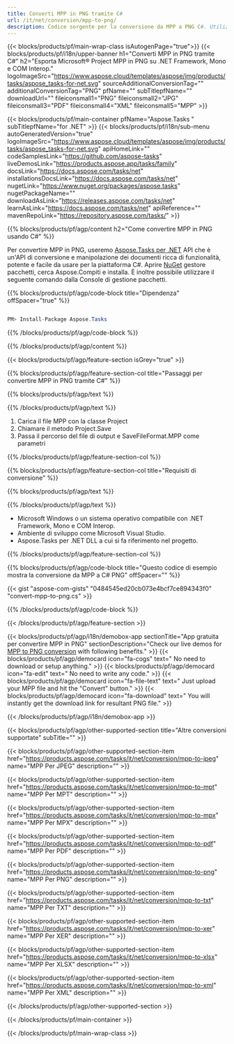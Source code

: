 ```yaml
---
title: Converti MPP in PNG tramite C# 
url: /it/net/conversion/mpp-to-png/ 
description: Codice sorgente per la conversione da MPP a PNG C#. Utilizzare il codice di esempio API per la conversione batch di file MPP in PNG all'interno di VB.NET Asp.NET o qualsiasi applicazione basata su .NET.
---
```


{{< blocks/products/pf/main-wrap-class isAutogenPage="true">}}
{{< blocks/products/pf/i18n/upper-banner h1="Converti MPP in PNG tramite C#" h2="Esporta Microsoft® Project MPP in PNG su .NET Framework, Mono e COM Interop." logoImageSrc="https://www.aspose.cloud/templates/aspose/img/products/tasks/aspose_tasks-for-net.svg" sourceAdditionalConversionTag="" additionalConversionTag="PNG" pfName="" subTitlepfName="" downloadUrl="" fileiconsmall1="PNG" fileiconsmall2="JPG" fileiconsmall3="PDF" fileiconsmall4="XML" fileiconsmall5="MPP" >}}

{{< blocks/products/pf/main-container pfName="Aspose.Tasks " subTitlepfName="for .NET" >}}
{{< blocks/products/pf/i18n/sub-menu autoGeneratedVersion="true" logoImageSrc="https://www.aspose.cloud/templates/aspose/img/products/tasks/aspose_tasks-for-net.svg" apiHomeLink="" codeSamplesLink="https://github.com/aspose-tasks" liveDemosLink="https://products.aspose.app/tasks/family" docsLink="https://docs.aspose.com/tasks/net" installationsDocsLink="https://docs.aspose.com/tasks/net" nugetLink="https://www.nuget.org/packages/aspose.tasks" nugetPackageName="" downloadAsLink="https://releases.aspose.com/tasks/net" learnAsLink="https://docs.aspose.com/tasks/net" apiReference="" mavenRepoLink="https://repository.aspose.com/tasks/" >}}

{{% blocks/products/pf/agp/content h2="Come convertire MPP in PNG usando C#" %}}

Per convertire MPP in PNG, useremo
 [Aspose.Tasks per .NET](https://products.aspose.com/tasks/net)
 API che è un'API di conversione e manipolazione dei documenti ricca di funzionalità, potente e facile da usare per la piattaforma C#. Aprire
 [NuGet](https://www.nuget.org/packages/aspose.tasks)
 gestore pacchetti, cerca
 Aspose.Compiti
 e installa. È inoltre possibile utilizzare il seguente comando dalla Console di gestione pacchetti.

{{% blocks/products/pf/agp/code-block title="Dipendenza" offSpacer="true" %}}

```cs

PM> Install-Package Aspose.Tasks

```

{{% /blocks/products/pf/agp/code-block %}}

{{% /blocks/products/pf/agp/content %}}

{{< blocks/products/pf/agp/feature-section isGrey="true" >}}

{{% blocks/products/pf/agp/feature-section-col title="Passaggi per convertire MPP in PNG tramite C#" %}}

{{% blocks/products/pf/agp/text %}}

{{% /blocks/products/pf/agp/text %}}

1. Carica il file MPP con la classe Project
1. Chiamare il metodo Project.Save
1. Passa il percorso del file di output e SaveFileFormat.MPP come parametri

{{% /blocks/products/pf/agp/feature-section-col %}}

{{% blocks/products/pf/agp/feature-section-col title="Requisiti di conversione" %}}

{{% blocks/products/pf/agp/text %}}

{{% /blocks/products/pf/agp/text %}}

- Microsoft Windows o un sistema operativo compatibile con .NET Framework, Mono e COM Interop.
- Ambiente di sviluppo come Microsoft Visual Studio.
- Aspose.Tasks per .NET DLL a cui si fa riferimento nel progetto.

{{% /blocks/products/pf/agp/feature-section-col %}}

{{% blocks/products/pf/agp/code-block title="Questo codice di esempio mostra la conversione da MPP a C# PNG" offSpacer="" %}}

{{< gist "aspose-com-gists" "0484545ed20cb073e4bcf7ce894343f0" "convert-mpp-to-png.cs" >}}

{{% /blocks/products/pf/agp/code-block %}}

{{< /blocks/products/pf/agp/feature-section >}}

<!-- aboutfile Starts -->

{{< blocks/products/pf/agp/i18n/demobox-app sectionTitle="App gratuita per convertire MPP in PNG" sectionDescription="Check our live demos for [MPP to PNG conversion](https://products.aspose.app/tasks/conversion/mpp-to-png) with following benefits." >}}
        {{< blocks/products/pf/agp/democard icon="fa-cogs" text=" No need to download or setup anything." >}}
        {{< blocks/products/pf/agp/democard icon="fa-edit" text=" No need to write any code." >}}
        {{< blocks/products/pf/agp/democard icon="fa-file-text" text=" Just upload your MPP file and hit the \"Convert\" button." >}}
        {{< blocks/products/pf/agp/democard icon="fa-download" text=" You will instantly get the download link for resultant PNG file." >}}

{{< /blocks/products/pf/agp/i18n/demobox-app >}}

<!-- aboutfile Ends -->

{{< blocks/products/pf/agp/other-supported-section title="Altre conversioni supportate" subTitle="" >}}

{{< blocks/products/pf/agp/other-supported-section-item href="https://products.aspose.com/tasks/it/net/conversion/mpp-to-jpeg" name="MPP Per JPEG" description="" >}}

{{< blocks/products/pf/agp/other-supported-section-item href="https://products.aspose.com/tasks/it/net/conversion/mpp-to-mpt" name="MPP Per MPT" description="" >}}

{{< blocks/products/pf/agp/other-supported-section-item href="https://products.aspose.com/tasks/it/net/conversion/mpp-to-mpx" name="MPP Per MPX" description="" >}}

{{< blocks/products/pf/agp/other-supported-section-item href="https://products.aspose.com/tasks/it/net/conversion/mpp-to-pdf" name="MPP Per PDF" description="" >}}

{{< blocks/products/pf/agp/other-supported-section-item href="https://products.aspose.com/tasks/it/net/conversion/mpp-to-png" name="MPP Per PNG" description="" >}}

{{< blocks/products/pf/agp/other-supported-section-item href="https://products.aspose.com/tasks/it/net/conversion/mpp-to-txt" name="MPP Per TXT" description="" >}}

{{< blocks/products/pf/agp/other-supported-section-item href="https://products.aspose.com/tasks/it/net/conversion/mpp-to-xer" name="MPP Per XER" description="" >}}

{{< blocks/products/pf/agp/other-supported-section-item href="https://products.aspose.com/tasks/it/net/conversion/mpp-to-xlsx" name="MPP Per XLSX" description="" >}}

{{< blocks/products/pf/agp/other-supported-section-item href="https://products.aspose.com/tasks/it/net/conversion/mpp-to-xml" name="MPP Per XML" description="" >}}



{{< /blocks/products/pf/agp/other-supported-section >}}

{{< /blocks/products/pf/main-container >}}
    
{{< /blocks/products/pf/main-wrap-class >}}
